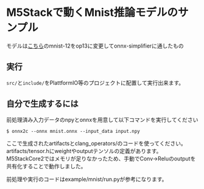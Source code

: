 # M5Stackで動くMnist推論モデルのサンプル

モデルは[こちら](https://github.com/onnx/models/tree/main/validated/vision/classification/mnist)のmnist-12をop13に変更してonnx-simplifierに通したもの


## 実行
`src/`と`include/`をPlattformIO等のプロジェクトに配置して実行出来ます。

## 自分で生成するには
前処理済み入力データのnpyとonnxを用意して以下コマンドを実行してください
```
$ onnx2c --onnx mnist.onnx --input_data input.npy
```
ここで生成されたartifactsとclang_operators/のコードを使ってください。
artifacts/tensor.hにweightやoutputテンソルの定義があります。M5StackCore2ではメモリが足りなかったため、手動でConv->Reluのoutputを共有化することで動作しました。

前処理や実行のコードはexample/mnist/run.pyが参考になります。

